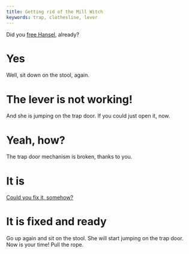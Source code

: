 ```yaml
---
title: Getting rid of the Mill Witch
keywords: trap, clothesline, lever
---
```


Did you [free Hansel](010-prison.md), already?

# Yes
Well, sit down on the stool, again.

# The lever is not working!
And she is jumping on the trap door. If you could just open it, now.

# Yeah, how?
The trap door mechanism is broken, thanks to you.

# It is
[Could you fix it, somehow?](030-trap.md)

# It is fixed and ready
Go up again and sit on the stool. She will start jumping on the trap door. Now is your time! Pull the rope.
